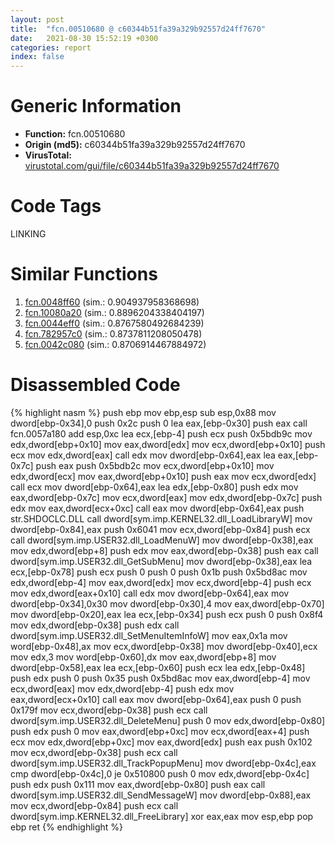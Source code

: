 ```yaml
---
layout: post
title:  "fcn.00510680 @ c60344b51fa39a329b92557d24ff7670"
date:   2021-08-30 15:52:19 +0300
categories: report
index: false
---
```


# Generic Information
- **Function:** fcn.00510680
- **Origin (md5):** c60344b51fa39a329b92557d24ff7670
- **VirusTotal:** [virustotal.com/gui/file/c60344b51fa39a329b92557d24ff7670][virustotal_ref]

# Code Tags
<span class="tag" id="LINKING">LINKING</span>


# Similar Functions

1. [fcn.0048ff60][similar_1_ref] (sim.: 0.904937958368698)
2. [fcn.10080a20][similar_2_ref] (sim.: 0.8896204338404197)
3. [fcn.0044eff0][similar_3_ref] (sim.: 0.8767580492684239)
4. [fcn.782957c0][similar_4_ref] (sim.: 0.8737811208050478)
5. [fcn.0042c080][similar_5_ref] (sim.: 0.8706914467884972)


# Disassembled Code

{% highlight nasm %}
push ebp
mov ebp,esp
sub esp,0x88
mov dword[ebp-0x34],0
push 0x2c
push 0
lea eax,[ebp-0x30]
push eax
call fcn.0057a180
add esp,0xc
lea ecx,[ebp-4]
push ecx
push 0x5bdb9c
mov edx,dword[ebp+0x10]
mov eax,dword[edx]
mov ecx,dword[ebp+0x10]
push ecx
mov edx,dword[eax]
call edx
mov dword[ebp-0x64],eax
lea eax,[ebp-0x7c]
push eax
push 0x5bdb2c
mov ecx,dword[ebp+0x10]
mov edx,dword[ecx]
mov eax,dword[ebp+0x10]
push eax
mov ecx,dword[edx]
call ecx
mov dword[ebp-0x64],eax
lea edx,[ebp-0x80]
push edx
mov eax,dword[ebp-0x7c]
mov ecx,dword[eax]
mov edx,dword[ebp-0x7c]
push edx
mov eax,dword[ecx+0xc]
call eax
mov dword[ebp-0x64],eax
push str.SHDOCLC.DLL
call dword[sym.imp.KERNEL32.dll_LoadLibraryW]
mov dword[ebp-0x84],eax
push 0x6041
mov ecx,dword[ebp-0x84]
push ecx
call dword[sym.imp.USER32.dll_LoadMenuW]
mov dword[ebp-0x38],eax
mov edx,dword[ebp+8]
push edx
mov eax,dword[ebp-0x38]
push eax
call dword[sym.imp.USER32.dll_GetSubMenu]
mov dword[ebp-0x38],eax
lea ecx,[ebp-0x78]
push ecx
push 0
push 0
push 0x1b
push 0x5bd8ac
mov edx,dword[ebp-4]
mov eax,dword[edx]
mov ecx,dword[ebp-4]
push ecx
mov edx,dword[eax+0x10]
call edx
mov dword[ebp-0x64],eax
mov dword[ebp-0x34],0x30
mov dword[ebp-0x30],4
mov eax,dword[ebp-0x70]
mov dword[ebp-0x20],eax
lea ecx,[ebp-0x34]
push ecx
push 0
push 0x8f4
mov edx,dword[ebp-0x38]
push edx
call dword[sym.imp.USER32.dll_SetMenuItemInfoW]
mov eax,0x1a
mov word[ebp-0x48],ax
mov ecx,dword[ebp-0x38]
mov dword[ebp-0x40],ecx
mov edx,3
mov word[ebp-0x60],dx
mov eax,dword[ebp+8]
mov dword[ebp-0x58],eax
lea ecx,[ebp-0x60]
push ecx
lea edx,[ebp-0x48]
push edx
push 0
push 0x35
push 0x5bd8ac
mov eax,dword[ebp-4]
mov ecx,dword[eax]
mov edx,dword[ebp-4]
push edx
mov eax,dword[ecx+0x10]
call eax
mov dword[ebp-0x64],eax
push 0
push 0x179f
mov ecx,dword[ebp-0x38]
push ecx
call dword[sym.imp.USER32.dll_DeleteMenu]
push 0
mov edx,dword[ebp-0x80]
push edx
push 0
mov eax,dword[ebp+0xc]
mov ecx,dword[eax+4]
push ecx
mov edx,dword[ebp+0xc]
mov eax,dword[edx]
push eax
push 0x102
mov ecx,dword[ebp-0x38]
push ecx
call dword[sym.imp.USER32.dll_TrackPopupMenu]
mov dword[ebp-0x4c],eax
cmp dword[ebp-0x4c],0
je 0x510800
push 0
mov edx,dword[ebp-0x4c]
push edx
push 0x111
mov eax,dword[ebp-0x80]
push eax
call dword[sym.imp.USER32.dll_SendMessageW]
mov dword[ebp-0x88],eax
mov ecx,dword[ebp-0x84]
push ecx
call dword[sym.imp.KERNEL32.dll_FreeLibrary]
xor eax,eax
mov esp,ebp
pop ebp
ret
{% endhighlight %}


[similar_1_ref]: /report/fcn.0048ff60@279a61b1e76da49531f1f16fd1102a2d
[similar_2_ref]: /report/fcn.10080a20@a0ac129ff3ea4c0dfa9529c259a9502c
[similar_3_ref]: /report/fcn.0044eff0@c60344b51fa39a329b92557d24ff7670
[similar_4_ref]: /report/fcn.782957c0@ebea46c6b17785efc2ebcb24ad99656c
[similar_5_ref]: /report/fcn.0042c080@279a61b1e76da49531f1f16fd1102a2d
[virustotal_ref]: https://www.virustotal.com/gui/file/c60344b51fa39a329b92557d24ff7670